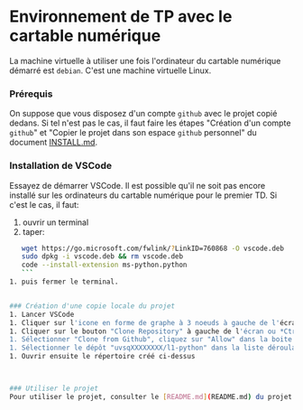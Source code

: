 # Environnement de TP avec le cartable numérique

La machine virtuelle à utiliser une fois l'ordinateur du cartable numérique démarré est `debian`. C'est une machine virtuelle Linux.


### Prérequis
On suppose que vous disposez d'un compte `github` avec le projet copié dedans. 
Si tel n'est pas le cas, il faut faire les étapes "Création d'un compte `github`" et "Copier le projet dans son espace `github` personnel" du document [INSTALL.md](INSTALL.md).



### Installation de VSCode
Essayez de démarrer VSCode. Il est possible qu'il ne soit pas encore installé sur les ordinateurs du cartable numérique pour le premier TD. Si c'est le cas, il faut:
1. ouvrir un terminal
1. taper:
 ```bash
    wget https://go.microsoft.com/fwlink/?LinkID=760868 -O vscode.deb
    sudo dpkg -i vscode.deb && rm vscode.deb
    code --install-extension ms-python.python 
    ```
1. puis fermer le terminal.


### Création d'une copie locale du projet
1. Lancer VSCode
1. Cliquer sur l'icone en forme de graphe à 3 noeuds à gauche de l'écran (*Source Control* ou *Ctrl+Shift+G*)
1. Cliquer sur le bouton "Clone Repository" à gauche de l'écran ou *Ctrl+Shift+P* puis sélectionner "Git: Clone"
1. Sélectionner "Clone from Github", cliquez sur "Allow" dans la boite de dialogue puis accepter les différents choix proposés dans le navigateur ou dans une boite de dialogue VSCode
1. Sélectionner le dépôt "uvsqXXXXXXXX/l1-python" dans la liste déroulante puis choisissez l'emplacement local du projet
1. Ouvrir ensuite le répertoire créé ci-dessus



### Utiliser le projet
Pour utiliser le projet, consulter le [README.md](README.md) du projet.